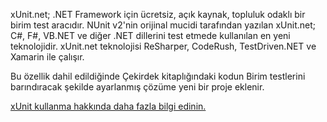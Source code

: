 ﻿xUnit.net; .NET Framework için ücretsiz, açık kaynak, topluluk odaklı bir birim test aracıdır. NUnit v2'nin orijinal mucidi tarafından yazılan xUnit.net; C#, F#, VB.NET ve diğer .NET dillerini test etmede kullanılan en yeni teknolojidir. xUnit.net teknolojisi ReSharper, CodeRush, TestDriven.NET ve Xamarin ile çalışır. 

Bu özellik dahil edildiğinde Çekirdek kitaplığındaki kodun Birim testlerini barındıracak şekilde ayarlanmış çözüme yeni bir proje eklenir.

[xUnit kullanma hakkında daha fazla bilgi edinin.](https://xunit.net/)
